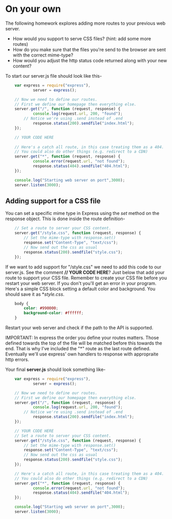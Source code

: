 
# On your own

The following homework explores adding more routes to your previous web server.

* How would you support to serve CSS files? (hint: add some more routes)
* How do you make sure that the files you're send to the browser are sent with the correct mime-type?
* How would you adjust the http status code returned along with your new content?


To start our server.js file should look like this-

```JavaScript
	var express = require("express"),
	        server = express();

	// Now we need to define our routes. 
	// First we define our homepage then everything else.
	server.get("/", function (request, response) {
	        console.log(request.url, 200, "found");
		// Notice we're using .send instead of .end
	        response.status(200).sendfile("index.html");
	});

	// YOUR CODE HERE
	
	// Here's a catch all route, in this case treating them as a 404.
	// You could also do other things (e.g. redirect to a CDN)
	server.get("*", function (request, response) {
	        console.error(request.url, "not found");
	        response.status(404).sendfile("404.html");
	});

	console.log("Starting web server on port",3000);
	server.listen(3000);
```

## Adding support for a CSS file

You can set a specific mime type in Express using the *set* method on the response
object.  This is done inside the route definition-

```JavaScript
	// Set a route to server your CSS content.
	server.get("/style.css", function (request, response) {
		// Set the mime-type with response.set()
		response.set("Content-Type", "text/css");
		// Now send out the css as usual
		response.status(200).sendfile("style.css");
	});
```

If we want to add support for "/style.css" we need to add this code to our
server.js. See the comment **// YOUR CODE HERE**? Just below that add
your route to support your CSS file. Remember to create your CSS file
before you restart your web server. If you don't you'll get an error
in your program. Here's a simple CSS block setting a default color
and background. You should save it as **style.css*.

```CSS
	body {
		color: #990000;
		background-color: #ffffff;
	}
```


Restart your web server and check if the path to the API is supported. 

IMPORTANT: In express the order you define your routes matters. Those defined
towards the top of the file will be matched before this towards the end. That is why
I've included the "*" route as the last route defined. Eventually we'll use
express' own handlers to response with appropraite http errors.

Your final **server.js** should look something like-

```JavaScript
	var express = require("express"),
	        server = express();

	// Now we need to define our routes. 
	// First we define our homepage then everything else.
	server.get("/", function (request, response) {
	        console.log(request.url, 200, "found");
		// Notice we're using .send instead of .end
	        response.status(200).sendfile("index.html");
	});

	// YOUR CODE HERE
	// Set a route to server your CSS content.
	server.get("/style.css", function (request, response) {
		// Set the mime-type with response.set()
		response.set("Content-Type", "text/css");
		// Now send out the css as usual
		response.status(200).sendfile("style.css");
	});

	// Here's a catch all route, in this case treating them as a 404.
	// You could also do other things (e.g. redirect to a CDN)
	server.get("*", function (request, response) {
	        console.error(request.url, "not found");
	        response.status(404).sendfile("404.html");
	});

	console.log("Starting web server on port",3000);
	server.listen(3000);
```


